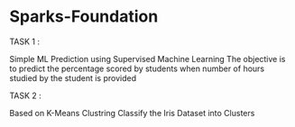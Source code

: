 # Sparks-Foundation

TASK 1 :

  Simple ML Prediction using Supervised Machine Learning
  The objective is to predict the percentage scored by students when number of hours studied by the student is provided


TASK 2 :

  Based on K-Means Clustring
  Classify the Iris Dataset into Clusters
